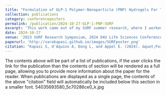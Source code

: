 ```yaml
---
title: "Formulation of GLP-1 Polymer-Nanoparticle (PNP) Hydrogels For Treatment of Type 2 Diabetes"
collection: publications
category: conferenceposters
permalink: /publication/2024-10-27-GLP-1-PNP-SURF
excerpt: 'This work came out of my SURF summer research, where I worked a LOT with a rheometer and learned how to handle rats. And Ozempic.'
date: 2024-10-27
venue: '2023 SURF Research Symposium, 2024 O4U Life Sciences Conference <br/><img src='/images/54035693580_5c70286ce0_k.jpg'>' 
paperurl: 'http://sarakapasi.github.io/images/SURFposter.png'
citation: "Kapasi S, d'Aquino A, Dong L, and Appel E. (2024). &quot;Formulation of GLP-1 Polymer-Nanoparticle (PNP) Hydrogels for Treatment of Type 2 Diabetes.&quot; <i>2024 Out for Undergrad Life Sciences Poster Session</i>. 2024 October 27th. Minneapolis, Minnesota."
---
```


The contents above will be part of a list of publications, if the user clicks the link for the publication than the contents of section will be rendered as a full page, allowing you to provide more information about the paper for the reader. When publications are displayed as a single page, the contents of the above "citation" field will automatically be included below this section in a smaller font. 54035693580_5c70286ce0_k.jpg
